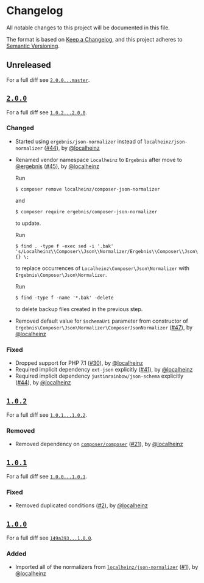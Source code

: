 # Changelog

All notable changes to this project will be documented in this file.

The format is based on [Keep a Changelog](https://keepachangelog.com/en/1.0.0/), and this project adheres to [Semantic Versioning](https://semver.org/spec/v2.0.0.html).

## Unreleased

For a full diff see [`2.0.0...master`][2.0.0...master].

## [`2.0.0`][2.0.0]

For a full diff see [`1.0.2...2.0.0`][1.0.2...2.0.0].

### Changed

* Started using `ergebnis/json-normalizer` instead of `localheinz/json-normalizer` ([#44]), by [@localheinz]
* Renamed vendor namespace `Localheinz` to `Ergebnis` after move to [@ergebnis] ([#45]), by [@localheinz]

  Run

  ```
  $ composer remove localheinz/composer-json-normalizer
  ```

  and

  ```
  $ composer require ergebnis/composer-json-normalizer
  ```

  to update.

  Run

  ```
  $ find . -type f -exec sed -i '.bak' 's/Localheinz\\Composer\\Json\\Normalizer/Ergebnis\\Composer\\Json\\Normalizer/g' {} \;
  ```

  to replace occurrences of `Localheinz\Composer\Json\Normalizer` with `Ergebnis\Composer\Json\Normalizer`.

  Run

  ```
  $ find -type f -name '*.bak' -delete
  ```

  to delete backup files created in the previous step.

* Removed default value for `$schemaUri` parameter from constructor of `Ergebnis\Composer\Json\Normalizer\ComposerJsonNormalizer` ([#47]), by [@localheinz]

### Fixed

* Dropped support for PHP 7.1 ([#30]), by [@localheinz]
* Required implicit dependency `ext-json` explicitly ([#41]), by [@localheinz]
* Required implicit dependency `justinrainbow/json-schema` explicitly ([#44]), by [@localheinz]

## [`1.0.2`][1.0.2]

For a full diff see [`1.0.1...1.0.2`][1.0.1...1.0.2].

### Removed

* Removed dependency on [`composer/composer`](https://github.com/composer/composer) ([#21]), by [@localheinz]

## [`1.0.1`][1.0.1]

For a full diff see [`1.0.0...1.0.1`][1.0.0...1.0.1].

### Fixed

* Removed duplicated conditions ([#2]), by [@localheinz]

## [`1.0.0`][1.0.0]

For a full diff see [`149a393...1.0.0`][149a393...1.0.0].

### Added

* Imported all of the normalizers from [`localheinz/json-normalizer`](https://github.com/localheinz/composer-normalize/tree/dcf55c24e2dfa49f7be594bfe50aa3c636b84501) ([#1]), by [@localheinz]

[1.0.0]: https://github.com/ergebnis/composer-json-normalizer/releases/tag/1.0.0
[1.0.1]: https://github.com/ergebnis/composer-json-normalizer/releases/tag/1.0.1
[1.0.2]: https://github.com/ergebnis/composer-json-normalizer/releases/tag/1.0.2
[2.0.0]: https://github.com/ergebnis/composer-json-normalizer/releases/tag/2.0.0

[149a393...1.0.0]: https://github.com/ergebnis/composer-json-normalizer/compare/149a393...1.0.0
[1.0.0...1.0.1]: https://github.com/ergebnis/composer-json-normalizer/compare/1.0.0...1.0.1
[1.0.1...1.0.2]: https://github.com/ergebnis/composer-json-normalizer/compare/1.0.1...1.0.2
[1.0.2...2.0.0]: https://github.com/ergebnis/composer-json-normalizer/compare/1.0.2...2.0.0
[2.0.0...master]: https://github.com/ergebnis/composer-json-normalizer/compare/2.0.0...master

[#1]: https://github.com/ergebnis/composer-json-normalizer/pull/1
[#2]: https://github.com/ergebnis/composer-json-normalizer/pull/2
[#21]: https://github.com/ergebnis/composer-json-normalizer/pull/21
[#30]: https://github.com/ergebnis/composer-json-normalizer/pull/30
[#41]: https://github.com/ergebnis/composer-json-normalizer/pull/41
[#44]: https://github.com/ergebnis/composer-json-normalizer/pull/44
[#45]: https://github.com/ergebnis/composer-json-normalizer/pull/45
[#47]: https://github.com/ergebnis/composer-json-normalizer/pull/47

[@ergebnis]: https://github.com/ergebnis
[@localheinz]: https://github.com/localheinz
